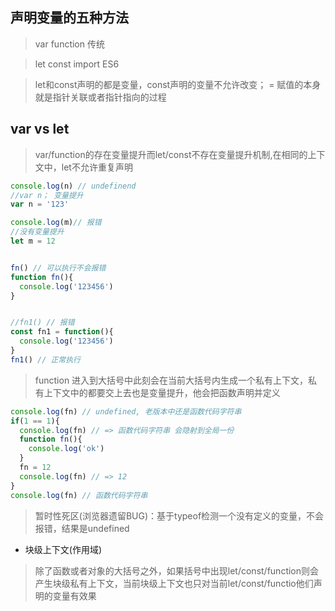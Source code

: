 ## 声明变量的五种方法
>var function 传统

>let const import ES6

>let和const声明的都是变量，const声明的变量不允许改变； = 赋值的本身就是指针关联或者指针指向的过程

## var vs let
>var/function的存在变量提升而let/const不存在变量提升机制,在相同的上下文中，let不允许重复声明

```javascript
console.log(n) // undefinend
//var n； 变量提升
var n = '123'

console.log(m)// 报错
//没有变量提升
let m = 12


fn() // 可以执行不会报错
function fn(){
  console.log('123456')
}


//fn1() // 报错
const fn1 = function(){
  console.log('123456')
}
fn1() // 正常执行
```

>function 进入到大括号中此刻会在当前大括号内生成一个私有上下文，私有上下文中的都要交上去也是变量提升，他会把函数声明并定义

```javascript
console.log(fn) // undefined, 老版本中还是函数代码字符串
if(1 == 1){
  console.log(fn) // => 函数代码字符串 会隐射到全局一份
  function fn(){
    console.log('ok')
  }
  fn = 12
  console.log(fn) // => 12
}
console.log(fn) // 函数代码字符串
```

>暂时性死区(浏览器遗留BUG)：基于typeof检测一个没有定义的变量，不会报错，结果是undefined

+ 块级上下文(作用域)
>除了函数或者对象的大括号之外，如果括号中出现let/const/function则会产生块级私有上下文，当前块级上下文也只对当前let/const/functio他们声明的变量有效果